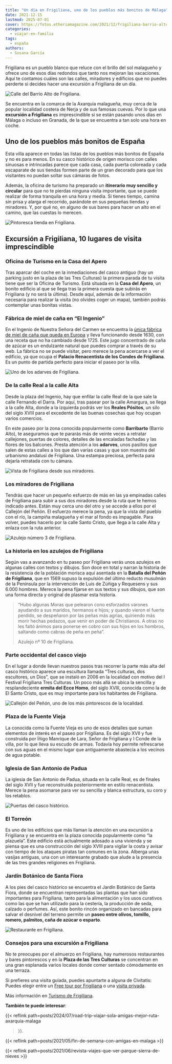 ```yaml
---
title: "Un día en Frigiliana, uno de los pueblos más bonitos de Málaga"
date: 2021-12-15
lastmod: 2025-07-01
cover: https://fotos.etheriamagazine.com/2021/12/frigiliana-barrio-alto.jpg
categories: 
  - viajar-en-familia
tags: 
  - españa
authors: 
  - Susana García
---
```


Frigiliana es un pueblo blanco que reluce con el brillo del sol malagueño y ofrece uno 
de esos días redondos que tanto nos mejoran las vacaciones. Aquí te contamos cuáles son 
las calles, miradores y edificios que no puedes perderte si decides hacer una excursión 
a Frigiliana de un día. 

![Calle del Barrio Alto de Frigiliana.](https://fotos.etheriamagazine.com/2021/12/frigiliana-barrio-alto.jpg "Calle del Barrio Alto de Frigiliana. © Susana García")

<!-- LEGACY_UPDATED: Actualizado 7/2025 -->

Se encuentra en la comarca de la Axarquía malagueña, muy cerca de la popular localidad 
costera de Nerja y de sus famosas cuevas. Por lo que una **excursión a Frigiliana** es 
imprescindible si se están pasando unos días en Málaga o incluso en Granada, de la que 
se encuentra a tan solo una hora en coche. 

## Uno de los pueblos más bonitos de España

Esta villa aparece en todas las listas de los pueblos más bonitos de España y no es para 
menos. En su casco histórico de origen morisco con calles sinuosas e intrincadas parece 
que cada casa, cada puerta coloreada y cada escaparate de sus tiendas formen parte de un 
gran decorado para que los visitantes no puedan soltar sus cámaras de fotos. 

Además, la oficina de turismo ha preparado un **itinerario muy sencillo y circular** 
para que no te pierdas ninguna visita importante, que se puede realizar de forma 
tranquila en una hora y media. Si tienes tiempo, camina sin prisa y alarga el recorrido, 
parándote en sus pequeñas tiendas y miradores. Y, por qué no, en alguno de sus bares 
para hacer un alto en el camino, que las cuestas lo merecen. 

![Pintoresca tienda en Frigiliana.](https://fotos.etheriamagazine.com/2021/12/Frigiliana-tienda.jpg "Pintoresca tienda del caso histórico. © SG")

## Excursión a Frigiliana, 10 lugares de visita imprescindible

### Oficina de Turismo en la Casa del Apero

Tras aparcar del coche en la inmediaciones del casco antiguo (hay un parking justo en la 
plaza de las Tres Culturas) la primera parada de tu visita tiene que ser la Oficina de 
Turismo. Está situada en la **Casa del Apero**, un bonito edificio al que se llega tras 
la primera cuesta que subirás en Frigiliana (y no será la última). Desde aquí, además de 
la información necesaria para realizar la visita (no olvides coger un mapa), también 
podrás contemplar unas bonitas vistas. 

### Fábrica de miel de caña en “El Ingenio”

En el Ingenio de Nuestra Señora del Carmen se encuentra la [única fábrica de miel de 
caña que queda en Europa](https://mieldelatorre.com/mieldecana/) y lleva funcionando 
desde 1630, con una receta que no ha cambiado desde 1725. Este jugo concentrado de caña 
de azúcar es un endulzante natural que puedes comprar a través de su web. La fábrica no 
se puede visitar, pero merece la pena acercarse a ver el edificio, ya que ocupa el 
**Palacio Renacentista de los Condes de Frigiliana**. Es un punto de partida perfecto 
para iniciar el paseo por la villa. 

![Uno de los adarves de Frigiliana.](https://fotos.etheriamagazine.com/2021/12/Frigiliana-adarve.jpg "Uno de los adarves de Frigiliana. © SG")

### De la calle Real a la calle Alta

Desde la plaza del Ingenio, hay que enfilar la calle Real de la que sale la calle 
Fernando el Darra. Por aquí, tras pasear por la calle Amargura, se llega a la calle 
Alta, donde a la izquierda podrás ver los **Reales Pósitos**, un silo del siglo XVIII 
para el excedente de las buenas cosechas que hoy ocupan varios comercios. 

En este paseo por la zona conocida popularmente como **Barribarto** (Barrio Alto), te 
aseguramos que te pararás más de veinte veces a retratar callejones, puertas de colores, 
detalles de las encaladas fachadas y las flores de los balcones. Presta atención a los 
**adarves**, unos pasillos que salen de estas calles a los que dan varias casas y que 
son muestra del urbanismo andalusí de Frigiliana. Una estampa preciosa, perfecta para 
dejarla retratada con tu cámara. 

![Vista de Frigiliana desde sus miradores.](https://fotos.etheriamagazine.com/2021/12/Frigiliana-mirador.jpg "Vista de Frigiliana desde sus miradores. © SG")

### Los miradores de Frigiliana

Tendrás que hacer un pequeño esfuerzo de más en las ya empinadas calles de Frigiliana 
para subir a sus dos miradores desde la ruta que te hemos indicado antes. Están muy 
cerca uno del otro y se accede a ellos por el Callejón del Peñón. El esfuerzo merece la 
pena, ya que la vista del pueblo con el río, la campiña malagueña y el mar al fondo es 
impagable. Para volver, puedes hacerlo por la calle Santo Cristo, que llega a la calle 
Alta y enlaza con la ruta anterior. 

![Azulejo número 3 de Frigiliana.](https://fotos.etheriamagazine.com/2021/12/Frigiliana-azulejos.jpg "Azulejo número 3 de Frigiliana. © SG")

### La historia en los azulejos de Frigiliana

Según vas a avanzando en tu paseo por Frigiliana verás unos azulejos en algunas calles 
con textos y dibujos. Son doce en total y narran la historia de la resistencia de la 
población morisca aquí asentada en la **Batalla del Peñón de Frigiliana**, que en 1569 
supuso la expulsión del último reducto musulmán de la Península por la intervención de 
Luis de Zúñiga y Requesens y sus 6.000 hombres. Merece la pena fijarse en sus textos y 
sus dibujos, que son una forma directa y original de plasmar esta historia. 

> “Hubo algunas Moras que pelearon cono esforzados varones ayudando a sus maridos, 
> hermanos e hijos; y quando vieron el fuerte perdido, se despeñaron por las peñas más 
> agrias, quiriendo más morir hechas pedazos, que venir en poder de Christianos. A otras 
> no les faltó ánimos para ponerse en cobro con sus hijos en los hombros, saltando como 
> cabras de peña en peña”. 
> 
> Azulejo nº 10 de Frigiliana.

### Parte occidental del casco viejo

En el lugar a donde llevan nuestros pasos tras recorrer la parte más alta del casco 
histórico aparece una escultura llamada “Tres culturas, dos escultores, un Dios”, que se 
instaló en 2006 en la localidad con motivo del I Festival Frigiliana Tres Culturas. Un 
poco más allá se ubica la sencilla y resplandeciente **ermita del Ecce Homo**, del siglo 
XVIII, conocida como la de El Santo Cristo, que es muy importante para los habitantes de 
Frigiliana. 

![Callejón del Peñón, uno de los más pintorescos de la localidad.](https://fotos.etheriamagazine.com/2021/12/Frigiliana-callejon-del-penon.jpg "Callejón del Peñón, uno de los más pintorescos de la localidad. © Fran Fernández")

### Plaza de la Fuente Vieja

La conocida como la Fuente Vieja es uno de esos detalles que suman elementos de interés 
en el paseo por Frigiliana. Es del siglo XVII y fue construida por Íñigo Manrique de 
Lara, Señor de Frigiliana y I Conde de la villa, por lo que lleva su escudo de armas. 
Todavía hoy permite refrescarse con sus aguas en el mismo lugar que antiguamente 
abastecía a los vecinos de agua potable. 

### Iglesia de San Antonio de Padua

La iglesia de San Antonio de Padua, situada en la calle Real, es de finales del siglo 
XVII y fue reconstruida posteriormente en estilo renacentista. Merece la pena asomarse 
para ver su sencilla y blanca estructura, su coro y los retablos. 

![Puertas del casco histórico.](https://fotos.etheriamagazine.com/2021/12/Frigiliana-puertas.jpg "Puertas del casco histórico. © SG")

### El Torreón

Es uno de los edificios que más llaman la atención en una excursión a Frigiliana y se 
encuentra en la plaza conocida popularmente como “la plazuela”. Este edificio está 
actualmente adosado a una vivienda y se piensa que es una construcción del siglo XVIII 
para vigilar la costa y avisar con tiempo de los ataques piratas tan comunes en la zona. 
Alberga unas vasijas antiguas, una con un interesante grabado que alude a la presencia 
de las tres grandes religiones en Frigiliana. 

### Jardín Botánico de Santa Fiora

A los pies del casco histórico se encuentra el Jardín Botánico de Santa Fiora, donde se 
encuentran representadas las plantas que han sido importantes para Frigiliana, tanto 
para la alimentación y los usos curativos como las que se han utilizado para la 
cestería, la producción de seda, calzado o perfumes. Así, este bonito rincón organizado 
en bancadas para salvar el desnivel del terreno permite un **paseo entre olivos, 
tomillo, romero, palmitos, caña de azúcar o esparto**. 

![Restaurante en Frigiliana.](https://fotos.etheriamagazine.com/2021/12/Frigiliana-restaurante.jpg "Restaurante en Frigiliana. © SG")

### Consejos para una excursión a Frigiliana

No te preocupes por el almuerzo en Frigiliana, hay numerosos restaurantes y bares 
pintorescos y en la **Plaza de las Tres Culturas** se concentran en una gran esplanada 
varios locales donde comer sentado cómodamente en una terraza. 

Si prefieres una visita guiada, puedes apuntarte a alguna de Civitatis: Puedes elegir 
entre un [Free tour por 
Frigiliana](https://www.civitatis.com/es/frigiliana/free-tour-frigiliana/?aid=10211) o 
una [visita 
privada](https://www.civitatis.com/es/frigiliana/tour-privado-frigiliana/?aid=10211). 

Más información en [Turismo de Frigiliana](https://www.turismofrigiliana.es/es/). 

**También te puede interesar**: 

{{< reflink path=posts/2024/07/road-trip-viajar-sola-amigas-mejor-ruta-axarquia-malaga 
>}}. 

{{< reflink path=posts/2021/05/fin-de-semana-con-amigas-en-malaga >}} 

{{< reflink path=posts/2021/06/revista-viajes-que-ver-parque-sierra-de-nieves >}}
